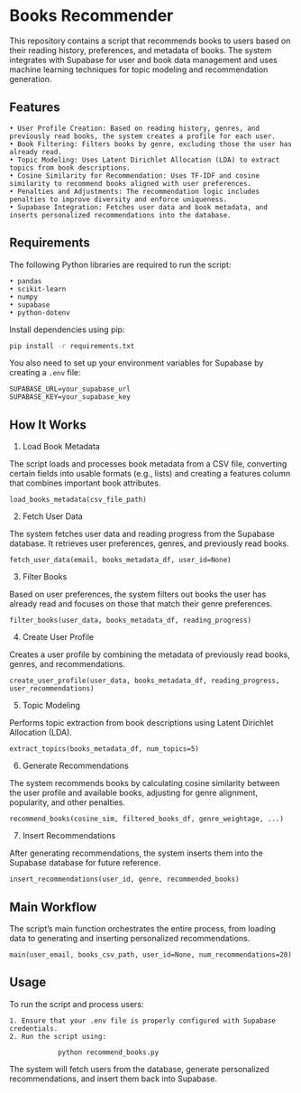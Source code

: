 # Books Recommender

This repository contains a script that recommends books to users based on their reading history, preferences, and metadata of books. The system integrates with Supabase for user and book data management and uses machine learning techniques for topic modeling and recommendation generation.

## Features

	• User Profile Creation: Based on reading history, genres, and previously read books, the system creates a profile for each user.
	• Book Filtering: Filters books by genre, excluding those the user has already read.
	• Topic Modeling: Uses Latent Dirichlet Allocation (LDA) to extract topics from book descriptions.
	• Cosine Similarity for Recommendation: Uses TF-IDF and cosine similarity to recommend books aligned with user preferences.
	• Penalties and Adjustments: The recommendation logic includes penalties to improve diversity and enforce uniqueness.
	• Supabase Integration: Fetches user data and book metadata, and inserts personalized recommendations into the database.

## Requirements

The following Python libraries are required to run the script:

	• pandas
	• scikit-learn
	• numpy
	• supabase
	• python-dotenv

Install dependencies using pip:

```bash
pip install -r requirements.txt
```

You also need to set up your environment variables for Supabase by creating a ```.env``` file:

```
SUPABASE_URL=your_supabase_url
SUPABASE_KEY=your_supabase_key
```

## How It Works

1. Load Book Metadata

The script loads and processes book metadata from a CSV file, converting certain fields into usable formats (e.g., lists) and creating a features column that combines important book attributes.

```load_books_metadata(csv_file_path)```

2. Fetch User Data

The system fetches user data and reading progress from the Supabase database. It retrieves user preferences, genres, and previously read books.

```fetch_user_data(email, books_metadata_df, user_id=None)```

3. Filter Books

Based on user preferences, the system filters out books the user has already read and focuses on those that match their genre preferences.

```filter_books(user_data, books_metadata_df, reading_progress)```

4. Create User Profile

Creates a user profile by combining the metadata of previously read books, genres, and recommendations.

```create_user_profile(user_data, books_metadata_df, reading_progress, user_recommendations)```

5. Topic Modeling

Performs topic extraction from book descriptions using Latent Dirichlet Allocation (LDA).

```extract_topics(books_metadata_df, num_topics=5)```

6. Generate Recommendations

The system recommends books by calculating cosine similarity between the user profile and available books, adjusting for genre alignment, popularity, and other penalties.

```recommend_books(cosine_sim, filtered_books_df, genre_weightage, ...)```

7. Insert Recommendations

After generating recommendations, the system inserts them into the Supabase database for future reference.

```insert_recommendations(user_id, genre, recommended_books)```


## Main Workflow

The script’s main function orchestrates the entire process, from loading data to generating and inserting personalized recommendations.

```main(user_email, books_csv_path, user_id=None, num_recommendations=20)```

## Usage

To run the script and process users:

    1. Ensure that your .env file is properly configured with Supabase credentials.
    2. Run the script using:
 		
				python recommend_books.py

The system will fetch users from the database, generate personalized recommendations, and insert them back into Supabase.

